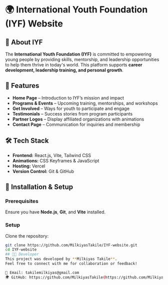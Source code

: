 # 🌍 International Youth Foundation (IYF) Website  

## 📌 About IYF  
The **International Youth Foundation (IYF)** is committed to empowering young people by providing skills, mentorship, and leadership opportunities to help them thrive in today's world. This platform supports **career development, leadership training, and personal growth**.  

## 🚀 Features  
- **Home Page** – Introduction to IYF’s mission and impact  
- **Programs & Events** – Upcoming training, mentorships, and workshops  
- **Get Involved** – Ways for youth to participate and engage  
- **Testimonials** – Success stories from program participants  
- **Partner Logos** – Display affiliated organizations with animations  
- **Contact Page** – Communication for inquiries and membership  

## 🛠 Tech Stack  
- **Frontend:** React.js, Vite, Tailwind CSS  
- **Animations:** CSS Keyframes & JavaScript  
- **Hosting:** Vercel  
- **Version Control:** Git & GitHub  

## 🔧 Installation & Setup  

### Prerequisites  
Ensure you have **Node.js**, **Git**, and **Vite** installed.  

### Setup  
Clone the repository:  
```bash
git clone https://github.com/MilkiyasTakile/IYF-website.git
cd IYF-website
## 👨‍💻 Developer  
This project was developed by **Milkiyas Takile**.  
Feel free to connect with me for collaboration or feedback!  

📧 Email: takilemilkiyas@gmail.com  
🌍 GitHub: https://github.com/MilkiyasTakile(https://github.com/MilkiyasTakile)  
